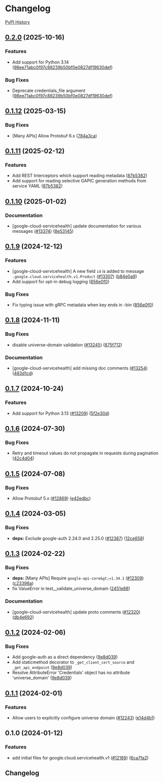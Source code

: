 # Changelog

[PyPI History][1]

[1]: https://pypi.org/project/google-cloud-servicehealth/#history

## [0.2.0](https://github.com/googleapis/google-cloud-python/compare/google-cloud-servicehealth-v0.1.12...google-cloud-servicehealth-v0.2.0) (2025-10-16)


### Features

* Add support for Python 3.14  ([98ee71abc0f97c88239b50bf0e0827df19630def](https://github.com/googleapis/google-cloud-python/commit/98ee71abc0f97c88239b50bf0e0827df19630def))


### Bug Fixes

* Deprecate credentials_file argument  ([98ee71abc0f97c88239b50bf0e0827df19630def](https://github.com/googleapis/google-cloud-python/commit/98ee71abc0f97c88239b50bf0e0827df19630def))

## [0.1.12](https://github.com/googleapis/google-cloud-python/compare/google-cloud-servicehealth-v0.1.11...google-cloud-servicehealth-v0.1.12) (2025-03-15)


### Bug Fixes

* [Many APIs] Allow Protobuf 6.x ([784a3ca](https://github.com/googleapis/google-cloud-python/commit/784a3ca7a180453320521753f5bce71de329d65c))

## [0.1.11](https://github.com/googleapis/google-cloud-python/compare/google-cloud-servicehealth-v0.1.10...google-cloud-servicehealth-v0.1.11) (2025-02-12)


### Features

* Add REST Interceptors which support reading metadata ([87b5382](https://github.com/googleapis/google-cloud-python/commit/87b5382a05b7a0c9faeabaf3e2baa6f05c88bb8e))
* Add support for reading selective GAPIC generation methods from service YAML ([87b5382](https://github.com/googleapis/google-cloud-python/commit/87b5382a05b7a0c9faeabaf3e2baa6f05c88bb8e))

## [0.1.10](https://github.com/googleapis/google-cloud-python/compare/google-cloud-servicehealth-v0.1.9...google-cloud-servicehealth-v0.1.10) (2025-01-02)


### Documentation

* [google-cloud-servicehealth] update documentation for various messages ([#13374](https://github.com/googleapis/google-cloud-python/issues/13374)) ([8e53145](https://github.com/googleapis/google-cloud-python/commit/8e531455b2ea2ecaf19981ad7871bdba0389afaa))

## [0.1.9](https://github.com/googleapis/google-cloud-python/compare/google-cloud-servicehealth-v0.1.8...google-cloud-servicehealth-v0.1.9) (2024-12-12)


### Features

* [google-cloud-servicehealth] A new field `id` is added to message `.google.cloud.servicehealth.v1.Product` ([#13307](https://github.com/googleapis/google-cloud-python/issues/13307)) ([b84e0a9](https://github.com/googleapis/google-cloud-python/commit/b84e0a95eb06877d431090bf29d13803b241f975))
* Add support for opt-in debug logging ([856e0f0](https://github.com/googleapis/google-cloud-python/commit/856e0f07bd5212d60ad64be4c16ac8fafd07850b))


### Bug Fixes

* Fix typing issue with gRPC metadata when key ends in -bin ([856e0f0](https://github.com/googleapis/google-cloud-python/commit/856e0f07bd5212d60ad64be4c16ac8fafd07850b))

## [0.1.8](https://github.com/googleapis/google-cloud-python/compare/google-cloud-servicehealth-v0.1.7...google-cloud-servicehealth-v0.1.8) (2024-11-11)


### Bug Fixes

* disable universe-domain validation  ([#13245](https://github.com/googleapis/google-cloud-python/issues/13245)) ([875f712](https://github.com/googleapis/google-cloud-python/commit/875f712265a36919409964f5ade218330f1d0147))


### Documentation

* [google-cloud-servicehealth] add missing doc comments ([#13254](https://github.com/googleapis/google-cloud-python/issues/13254)) ([483d1cd](https://github.com/googleapis/google-cloud-python/commit/483d1cd5445638a80cd5752fd61400e54f036f74))

## [0.1.7](https://github.com/googleapis/google-cloud-python/compare/google-cloud-servicehealth-v0.1.6...google-cloud-servicehealth-v0.1.7) (2024-10-24)


### Features

* Add support for Python 3.13 ([#13209](https://github.com/googleapis/google-cloud-python/issues/13209)) ([5f2e30d](https://github.com/googleapis/google-cloud-python/commit/5f2e30d62eea6080f5707ee18755f2bb812ad00b))

## [0.1.6](https://github.com/googleapis/google-cloud-python/compare/google-cloud-servicehealth-v0.1.5...google-cloud-servicehealth-v0.1.6) (2024-07-30)


### Bug Fixes

* Retry and timeout values do not propagate in requests during pagination ([42c4d04](https://github.com/googleapis/google-cloud-python/commit/42c4d04ee1362ba0ed0f1b6a134ac8e409875b63))

## [0.1.5](https://github.com/googleapis/google-cloud-python/compare/google-cloud-servicehealth-v0.1.4...google-cloud-servicehealth-v0.1.5) (2024-07-08)


### Bug Fixes

* Allow Protobuf 5.x ([#12869](https://github.com/googleapis/google-cloud-python/issues/12869)) ([e42edbc](https://github.com/googleapis/google-cloud-python/commit/e42edbcf7f4d8ed66b6645c96a01c55fb8cd7666))

## [0.1.4](https://github.com/googleapis/google-cloud-python/compare/google-cloud-servicehealth-v0.1.3...google-cloud-servicehealth-v0.1.4) (2024-03-05)


### Bug Fixes

* **deps:** Exclude google-auth 2.24.0 and 2.25.0 ([#12387](https://github.com/googleapis/google-cloud-python/issues/12387)) ([12ce658](https://github.com/googleapis/google-cloud-python/commit/12ce658210f148eb93d9ff501568fb6f88e77f18))

## [0.1.3](https://github.com/googleapis/google-cloud-python/compare/google-cloud-servicehealth-v0.1.2...google-cloud-servicehealth-v0.1.3) (2024-02-22)


### Bug Fixes

* **deps:** [Many APIs] Require `google-api-core&gt;=1.34.1` ([#12309](https://github.com/googleapis/google-cloud-python/issues/12309)) ([c23398a](https://github.com/googleapis/google-cloud-python/commit/c23398a48d23d48e7f96971dd504ff184841666b))
* fix ValueError in test__validate_universe_domain ([2451e88](https://github.com/googleapis/google-cloud-python/commit/2451e88f302bc582b3f6d01a6ec6aceba7646252))


### Documentation

* [google-cloud-servicehealth] update proto comments ([#12320](https://github.com/googleapis/google-cloud-python/issues/12320)) ([db4e692](https://github.com/googleapis/google-cloud-python/commit/db4e6925f454d3c402989bec3dda043d07153896))

## [0.1.2](https://github.com/googleapis/google-cloud-python/compare/google-cloud-servicehealth-v0.1.1...google-cloud-servicehealth-v0.1.2) (2024-02-06)


### Bug Fixes

* Add google-auth as a direct dependency ([9e8d039](https://github.com/googleapis/google-cloud-python/commit/9e8d0399c488cb5125d3144ad4a8e25794c123fb))
* Add staticmethod decorator to `_get_client_cert_source` and `_get_api_endpoint` ([9e8d039](https://github.com/googleapis/google-cloud-python/commit/9e8d0399c488cb5125d3144ad4a8e25794c123fb))
* Resolve AttributeError 'Credentials' object has no attribute 'universe_domain' ([9e8d039](https://github.com/googleapis/google-cloud-python/commit/9e8d0399c488cb5125d3144ad4a8e25794c123fb))

## [0.1.1](https://github.com/googleapis/google-cloud-python/compare/google-cloud-servicehealth-v0.1.0...google-cloud-servicehealth-v0.1.1) (2024-02-01)


### Features

* Allow users to explicitly configure universe domain ([#12243](https://github.com/googleapis/google-cloud-python/issues/12243)) ([e14d4b1](https://github.com/googleapis/google-cloud-python/commit/e14d4b13a883876a420c498a044dc34ea5122629))

## 0.1.0 (2024-01-12)


### Features

* add initial files for google.cloud.servicehealth.v1 ([#12189](https://github.com/googleapis/google-cloud-python/issues/12189)) ([6ca7fa2](https://github.com/googleapis/google-cloud-python/commit/6ca7fa209b79f57fce901e049bf2251b2b41e9c1))

## Changelog
